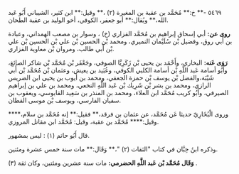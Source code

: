 ٥٤٦٩ -** خ:** مُحَمَّد بن عقبة بن المغيرة (٢) ،** وقيل:** ابن كثير، الشيباني أَبُو عَبد الله،** ويُقال:** أبو جعفر، الكوفي، أخو الوليد بن عقبة الطحان.

**روى عن:** أبي إسحاق إبراهيم بن مُحَمَّد الفزاري (خ) ، وسوار بن مصعب الهمداني، وعبادة بن أَبي روق، وفضيل بْن سُلَيْمان النميري، ومحمد بْن الحسين بْن علي بْن الحسين بْن علي بْن أَبي طالب، ومروان بْن معاوية الفزاري.

**رَوَى عَنه:** البخاري، وأَحْمَد بن يحيى بْن زَكَرِيَّا الصوفي، وجَعْفَر بْن مُحَمَّد بْن شاكر الصائغ، وأَبُو أسامة عَبد اللَّهِ بْن أسامة الكلبي الكوفي، وعُبَيد بن يعيش، وعثمان بْن مُحَمَّد بْن أَبي شَيْبَة،والفضل بْن يوسف بْن حمزة الجعفي، ومحمد بن أيوب بن يحيى ابن الضريس الرازي، ومحمد بن بشر بْن شَرِيك بْن عَبد اللَّهِ النخعي، ومحمد بن علي بن إبراهيم الصيرفي، وأَبُو كريب مُحَمَّد ابن العلاء، ومحمد بن المنذر بن سَعِيد القابوسي، ويعقوب بن سفيان الفارسي، ويوسف بْن موسى القطان.

وروى الْبُخَارِيّ حديثا عَن مُحَمَّد، عن عثمان بن فرقد،** فقيل:** إنه مُحَمَّد بن سلام،**** وقيل:**** مُحَمَّد بن عقبة، وقيل: مُحَمَّد ابن مقاتل المروزي.

قال أَبُو حاتم (١) : ليس بمشهور.

وذكره ابنُ حِبَّان في كتاب "الثقات (٢) "،** وَقَال:** مات سنة خمس عشرة ومئتين.

**وَقَال مُحَمَّد بْن عَبد اللَّهِ الحضرمي:** مات سنة عشرين ومئتين، وكان ثقة (٣) .